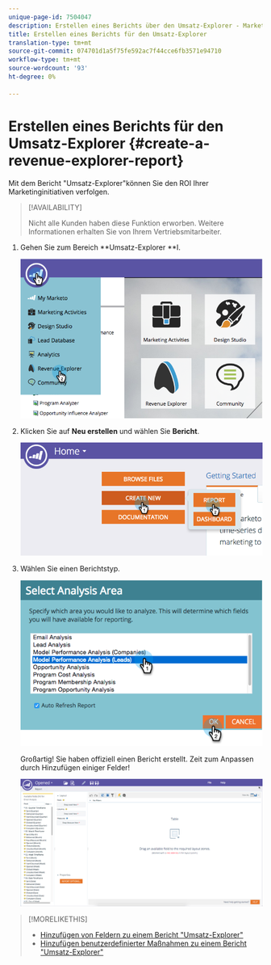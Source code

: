 ```yaml
---
unique-page-id: 7504047
description: Erstellen eines Berichts über den Umsatz-Explorer - Marketing-Dokumente - Produktdokumentation
title: Erstellen eines Berichts für den Umsatz-Explorer
translation-type: tm+mt
source-git-commit: 074701d1a5f75fe592ac7f44cce6fb3571e94710
workflow-type: tm+mt
source-wordcount: '93'
ht-degree: 0%

---
```



# Erstellen eines Berichts für den Umsatz-Explorer {#create-a-revenue-explorer-report}

Mit dem Bericht &quot;Umsatz-Explorer&quot;können Sie den ROI Ihrer Marketinginitiativen verfolgen.

>[!AVAILABILITY]
>
>
>Nicht alle Kunden haben diese Funktion erworben. Weitere Informationen erhalten Sie von Ihrem Vertriebsmitarbeiter.

1. Gehen Sie zum Bereich **Umsatz-Explorer **I.

   ![](assets/image2015-3-24-13-3a24-3a56.png)

1. Klicken Sie auf **Neu erstellen** und wählen Sie **Bericht**.

   ![](assets/image2015-3-24-13-3a20-3a40.png)

1. Wählen Sie einen Berichtstyp.

   ![](assets/image2015-3-24-14-3a22-3a32.png)

   Großartig! Sie haben offiziell einen Bericht erstellt. Zeit zum Anpassen durch Hinzufügen einiger Felder!

   ![](assets/image2015-3-24-13-3a26-3a8.png)

>[!MORELIKETHIS]
>
>* [Hinzufügen von Feldern zu einem Bericht &quot;Umsatz-Explorer&quot;](adding-fields-to-a-revenue-explorer-report.md)
>* [Hinzufügen benutzerdefinierter Maßnahmen zu einem Bericht &quot;Umsatz-Explorer&quot;](adding-custom-measures-to-a-revenue-explorer-report.md)

>



